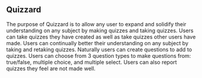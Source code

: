 ## Quizzard
The purpose of Quizzard is to allow any user to expand and solidify their understanding on any subject by making quizzes and taking quizzes. Users can take quizzes they have created as well as take quizzes other users have made. Users can continually better their understanding on any subject by taking and retaking quizzes. Naturally users can create questions to add to quizzes. Users can choose from 3 question types to make questions from: true/false, multiple choice, and multiple select. Users can also report quizzes they feel are not made well.

